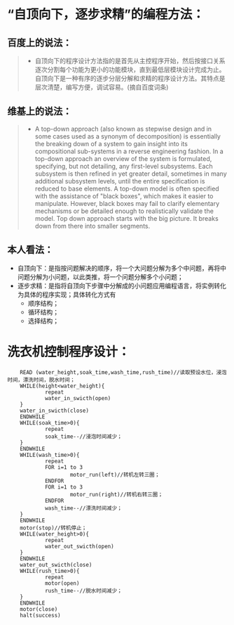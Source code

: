 # “自顶向下，逐步求精”的编程方法：
## 百度上的说法：
>* 自顶向下的程序设计方法指的是首先从主控程序开始，然后按接口关系逐次分割每个功能为更小的功能模块，直到最低层模块设计完成为止。自顶向下是一种有序的逐步分层分解和求精的程序设计方法。其特点是层次清楚，编写方便，调试容易。(摘自百度词条)


## 维基上的说法：


>* A top-down approach (also known as stepwise design and in some cases used as a synonym of decomposition) is essentially the breaking down of a system to gain insight into its compositional sub-systems in a reverse engineering fashion. In a top-down approach an overview of the system is formulated, specifying, but not detailing, any first-level subsystems. Each subsystem is then refined in yet greater detail, sometimes in many additional subsystem levels, until the entire specification is reduced to base elements. A top-down model is often specified with the assistance of "black boxes", which makes it easier to manipulate. However, black boxes may fail to clarify elementary mechanisms or be detailed enough to realistically validate the model. Top down approach starts with the big picture. It breaks down from there into smaller segments.

## 本人看法：
* 自顶向下：是指按问题解决的顺序，将一个大问题分解为多个中问题，再将中问题分解为小问题，以此类推，将一个问题分解多个小问题；
* 逐步求精：是指将自顶向下步骤中分解成的小问题应用编程语言，将实例转化为具体的程序实现；具体转化方式有 
    * 顺序结构；
    * 循环结构；
    * 选择结构；



# 洗衣机控制程序设计：
        
        READ (water_height,soak_time,wash_time,rush_time)//读取预设水位，浸泡时间，漂洗时间，脱水时间；
        WHILE(height<water_height){
                repeat
                water_in_swicth(open)
        }
        water_in_swicth(close)
        ENDWHILE
        WHILE(soak_time>0){
                repeat
                soak_time--//浸泡时间减少；
        }
        ENDWHILE
        WHILE(wash_time>0){
                repeat
                FOR i=1 to 3
                        motor_run(left)//转机左转三圈；
                ENDFOR
                FOR i=1 to 3
                        motor_run(right)//转机右转三圈；
                ENDFOR
                wash_time--//漂洗时间减少；
        }
        ENDWHILE
        motor(stop)//转机停止；
        WHILE(water_height>0){
                repeat
                water_out_swicth(open)
        }
        ENDWHILE
        water_out_swicth(close)
        WHILE(rush_time>0){
                repeat
                motor(open)
                rush_time--//脱水时间减少；
        }
        ENDWHILE
        motor(close)
        halt(success) 
        